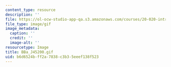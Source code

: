 ```yaml
---
content_type: resource
description: ''
file: https://ol-ocw-studio-app-qa.s3.amazonaws.com/courses/20-020-introduction-to-biological-engineering-design-spring-2009/b6d6524bff2a7838c3b35eeef138f523_BBa_J45200.gif
file_type: image/gif
image_metadata:
  caption: ''
  credit: ''
  image-alt: ''
resourcetype: Image
title: BBa_J45200.gif
uid: b6d6524b-ff2a-7838-c3b3-5eeef138f523
---
```

